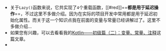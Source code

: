 - 关于`Lazy()`函数来说，它共实现了`4`个重载函数，[[#red]]==**都是用于延迟操作**==，不过这里不多做介绍。因为在实际的项目开发中常用都是用于延迟初始化属性。而关于这一个知识点我在前面的变量与常量已经讲解过了。这里不多做介绍...
- 如果您有兴趣，可以去看看我的[Kotlin——初级篇（二）：变量、常量、注释](https://www.cnblogs.com/Jetictors/p/7723044.html)这篇文章。
-